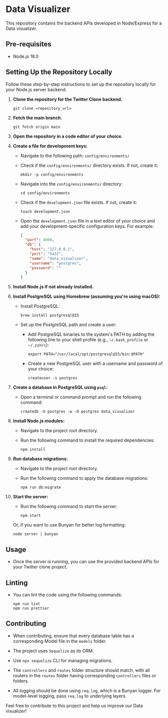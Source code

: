 # Data Visualizer

This repository contains the backend APIs developed in Node/Express for a Data visualizer.

## Pre-requisites

- Node.js 18.0

## Setting Up the Repository Locally

Follow these step-by-step instructions to set up the repository locally for your Node.js server backend.

1. **Clone the repository for the Twitter Clone backend.**

   ```shell
   git clone <repository_url>
   ```

2. **Fetch the main branch.**

   ```shell
   git fetch origin main
   ```

3. **Open the repository in a code editor of your choice.**

4. **Create a file for development keys:**

   - Navigate to the following path: `config/environments/`
   - Check if the `config/environments/` directory exists. If not, create it:

     ```shell
     mkdir -p config/environments
     ```

   - Navigate into the `config/environments/` directory:

     ```shell
     cd config/environments
     ```

   - Check if the `development.json` file exists. If not, create it:

     ```shell
     touch development.json
     ```

   - Open the `development.json` file in a text editor of your choice and add your development-specific configuration keys. For example:

     ```json
     {
       "port": 4000,
       "db": {
         "host": "127.0.0.1",
         "port": "5432",
         "name": "data_visualizer",
         "username": "postgres",
         "password": ""
       }
     }
     ```

5. **Install Node.js if not already installed.**

6. **Install PostgreSQL using Homebrew (assuming you're using macOS):**

   - Install PostgreSQL:

     ```shell
     brew install postgresql@15
     ```

   - Set up the PostgreSQL path and create a user:

     - Add PostgreSQL binaries to the system's PATH by adding the following line to your shell profile (e.g., `~/.bash_profile` or `~/.zshrc`):

       ```shell
       export PATH="/usr/local/opt/postgresql@15/bin:$PATH"
       ```

     - Create a new PostgreSQL user with a username and password of your choice:

       ```shell
       createuser -s postgres
       ```

7. **Create a database in PostgreSQL using `psql`:**

   - Open a terminal or command prompt and run the following command:

     ```shell
     createdb -U postgres -w -O postgres data_visualizer
     ```

8. **Install Node.js modules:**

   - Navigate to the project root directory.

   - Run the following command to install the required dependencies:

     ```shell
     npm install
     ```

9. **Run database migrations:**

   - Navigate to the project root directory.

   - Run the following command to apply the database migrations:

     ```shell
     npm run db:migrate
     ```

10. **Start the server:**

    - Run the following command to start the server:

      ```shell
      npm start
      ```

    Or, if you want to use Bunyan for better log formatting:

    ```shell
    node server | bunyan
    ```

## Usage

- Once the server is running, you can use the provided backend APIs for your Twitter clone project.

## Linting

- You can lint the code using the following commands:

  ```shell
  npm run lint
  npm run prettier
  ```

## Contributing

- When contributing, ensure that every database table has a corresponding Model file in the `models` folder.

- The project uses `Sequelize` as its ORM.

- Use `npx sequelize` CLI for managing migrations.

- The `controllers` and `routes` folder structure should match, with all routers in the `routes` folder having corresponding `controllers` files or folders.

- All logging should be done using `req.log`, which is a Bunyan logger. For model-level logging, pass `req.log` to underlying layers.

Feel free to contribute to this project and help us improve our Data visualizer!
